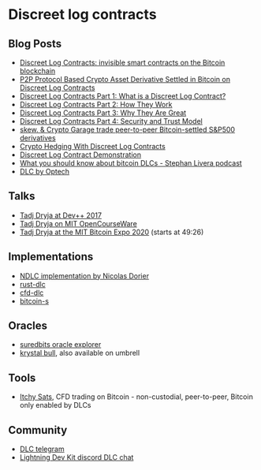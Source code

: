 # Discreet log contracts

## Blog Posts

* [Discreet Log Contracts: invisible smart contracts on the Bitcoin blockchain](https://medium.com/@gertjaap/discreet-log-contracts-invisible-smart-contracts-on-the-bitcoin-blockchain-cc8afbdbf0db)
* [P2P Protocol Based Crypto Asset Derivative Settled in Bitcoin on Discreet Log Contracts](https://medium.com/crypto-garage/p2p-protocol-based-crypto-asset-derivative-settled-in-bitcoin-on-discreet-log-contracts-13c823448ae8)
* [Discreet Log Contracts Part 1: What is a Discreet Log Contract?](https://suredbits.com/discreet-log-contracts-part-1-what-is-a-discreet-log-contract/)
* [Discreet Log Contracts Part 2: How They Work](https://suredbits.com/discreet-log-contracts-part-2-how-they-work-adaptor-version/)
* [Discreet Log Contracts Part 3: Why They Are Great](https://suredbits.com/discreet-log-contracts-part-3-why-they-are-great/)
* [Discreet Log Contracts Part 4: Security and Trust Model](https://suredbits.com/discreet-log-contracts-part-4-security-and-trust-model/)
* [skew. & Crypto Garage trade peer-to-peer Bitcoin-settled S&P500 derivatives](https://medium.com/crypto-garage/skew-crypto-garage-trade-peer-to-peer-bitcoin-settled-s-p500-derivatives-f9958db011dd)
* [Crypto Hedging With Discreet Log Contracts](https://suredbits.com/crypto-hedging-with-discreet-log-contracts/)
* [Discreet Log Contract Demonstration](https://suredbits.com/discreet-log-contract-demonstration/)
* [What you should know about bitcoin DLCs - Stephan Livera podcast](https://stephanlivera.com/episode/219/)
* [DLC by Optech](https://bitcoinops.org/en/topics/discreet-log-contracts/)

## Talks

* [Tadj Dryja at Dev++ 2017](https://www.youtube.com/watch?v=FU-rA5dkTHI)
* [Tadj Dryja on MIT OpenCourseWare](https://www.youtube.com/watch?v=P6AX8KdXAts)
* [Tadj Dryja at the MIT Bitcoin Expo 2020](https://livestream.com/accounts/2261474/events/9019383/videos/202643580) (starts at 49:26)

## Implementations 
* [NDLC implementation by Nicolas Dorier](https://github.com/dgarage/NDLC) 
* [rust-dlc](https://github.com/p2pderivatives/rust-dlc)
* [cfd-dlc](https://github.com/p2pderivatives/cfd-dlc)
* [bitcoin-s](https://github.com/bitcoin-s/bitcoin-s)

## Oracles
* [suredbits oracle explorer](https://oracle.suredbits.com/)
* [krystal bull](https://github.com/bitcoin-s/krystal-bull), also available on umbrell

## Tools 
* [Itchy Sats](https://github.com/itchysats/itchysats), CFD trading on Bitcoin - non-custodial, peer-to-peer, Bitcoin only enabled by DLCs

## Community 
* [DLC telegram](https://t.me/BitcoinDLCs)
* [Lightning Dev Kit discord DLC chat](https://discord.gg/5AcknnMfBw)
